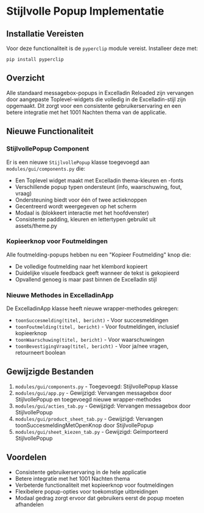 # Stijlvolle Popup Implementatie

## Installatie Vereisten
Voor deze functionaliteit is de `pyperclip` module vereist. Installeer deze met:
```
pip install pyperclip
```

## Overzicht
Alle standaard messagebox-popups in Excelladin Reloaded zijn vervangen door aangepaste Toplevel-widgets die volledig in de Excelladin-stijl zijn opgemaakt. Dit zorgt voor een consistente gebruikerservaring en een betere integratie met het 1001 Nachten thema van de applicatie.

## Nieuwe Functionaliteit

### StijlvollePopup Component
Er is een nieuwe `StijlvollePopup` klasse toegevoegd aan `modules/gui/components.py` die:
- Een Toplevel widget maakt met Excelladin thema-kleuren en -fonts
- Verschillende popup typen ondersteunt (info, waarschuwing, fout, vraag)
- Ondersteuning biedt voor één of twee actieknoppen
- Gecentreerd wordt weergegeven op het scherm
- Modaal is (blokkeert interactie met het hoofdvenster)
- Consistente padding, kleuren en lettertypen gebruikt uit assets/theme.py

### Kopieerknop voor Foutmeldingen
Alle foutmelding-popups hebben nu een "Kopieer Foutmelding" knop die:
- De volledige foutmelding naar het klembord kopieert
- Duidelijke visuele feedback geeft wanneer de tekst is gekopieerd
- Opvallend genoeg is maar past binnen de Excelladin stijl

### Nieuwe Methodes in ExcelladinApp
De ExcelladinApp klasse heeft nieuwe wrapper-methodes gekregen:
- `toonSuccesmelding(titel, bericht)` - Voor succesmeldingen
- `toonFoutmelding(titel, bericht)` - Voor foutmeldingen, inclusief kopieerknop
- `toonWaarschuwing(titel, bericht)` - Voor waarschuwingen
- `toonBevestigingVraag(titel, bericht)` - Voor ja/nee vragen, retourneert boolean

## Gewijzigde Bestanden
1. `modules/gui/components.py` - Toegevoegd: StijlvollePopup klasse
2. `modules/gui/app.py` - Gewijzigd: Vervangen messagebox door StijlvollePopup en toegevoegd nieuwe wrapper-methodes
3. `modules/gui/acties_tab.py` - Gewijzigd: Vervangen messagebox door StijlvollePopup
4. `modules/gui/product_sheet_tab.py` - Gewijzigd: Vervangen toonSuccesmeldingMetOpenKnop door StijlvollePopup
5. `modules/gui/sheet_kiezen_tab.py` - Gewijzigd: Geïmporteerd StijlvollePopup

## Voordelen
- Consistente gebruikerservaring in de hele applicatie
- Betere integratie met het 1001 Nachten thema
- Verbeterde functionaliteit met kopieerknop voor foutmeldingen
- Flexibelere popup-opties voor toekomstige uitbreidingen
- Modaal gedrag zorgt ervoor dat gebruikers eerst de popup moeten afhandelen
